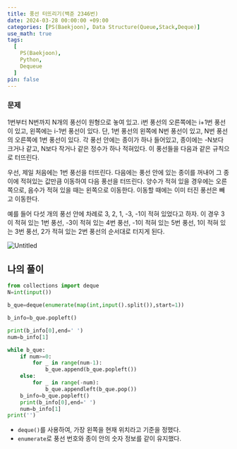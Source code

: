 ```yaml
---
title: 풍선 터뜨리기(백준 2346번)
date: 2024-03-28 00:00:00 +09:00
categories: [PS(Baekjoon), Data Structure(Queue,Stack,Deque)]
use_math: true
tags:
  [
    PS(Baekjoon),
    Python,
    Dequeue
  ]
pin: false
---
```


### 문제

1번부터 N번까지 N개의 풍선이 원형으로 놓여 있고. i번 풍선의 오른쪽에는 i+1번 풍선이 있고, 왼쪽에는 i-1번 풍선이 있다. 단, 1번 풍선의 왼쪽에 N번 풍선이 있고, N번 풍선의 오른쪽에 1번 풍선이 있다. 각 풍선 안에는 종이가 하나 들어있고, 종이에는 -N보다 크거나 같고, N보다 작거나 같은 정수가 하나 적혀있다. 이 풍선들을 다음과 같은 규칙으로 터뜨린다.

우선, 제일 처음에는 1번 풍선을 터뜨린다. 다음에는 풍선 안에 있는 종이를 꺼내어 그 종이에 적혀있는 값만큼 이동하여 다음 풍선을 터뜨린다. 양수가 적혀 있을 경우에는 오른쪽으로, 음수가 적혀 있을 때는 왼쪽으로 이동한다. 이동할 때에는 이미 터진 풍선은 빼고 이동한다.

예를 들어 다섯 개의 풍선 안에 차례로 3, 2, 1, -3, -1이 적혀 있었다고 하자. 이 경우 3이 적혀 있는 1번 풍선, -3이 적혀 있는 4번 풍선, -1이 적혀 있는 5번 풍선, 1이 적혀 있는 3번 풍선, 2가 적혀 있는 2번 풍선의 순서대로 터지게 된다.

![Untitled](%E1%84%91%E1%85%AE%E1%86%BC%E1%84%89%E1%85%A5%E1%86%AB%20%E1%84%90%E1%85%A5%E1%84%84%E1%85%B3%E1%84%85%E1%85%B5%E1%84%80%E1%85%B5(%E1%84%87%E1%85%A2%E1%86%A8%E1%84%8C%E1%85%AE%E1%86%AB%202346%E1%84%87%E1%85%A5%E1%86%AB)%2034324462a634403cbfa4cccb5ced2e9c/Untitled.png)

## 나의 풀이

```python
from collections import deque
N=int(input())

b_que=deque(enumerate(map(int,input().split()),start=1))

b_info=b_que.popleft()

print(b_info[0],end=' ')
num=b_info[1]

while b_que:
    if num>=0:
        for _ in range(num-1):
            b_que.append(b_que.popleft())
    else:
        for _ in range(-num):
            b_que.appendleft(b_que.pop())
    b_info=b_que.popleft()
    print(b_info[0],end=' ')
    num=b_info[1]
print('')
```

- `deque()`를 사용하여, 가장 왼쪽을 현재 위치라고 기준을 정했다.
- `enumerate`로 풍선 번호와 종이 안의 숫자 정보를 같이 유지했다.